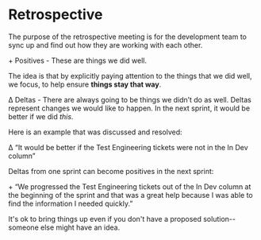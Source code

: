 # Retrospective

The purpose of the retrospective meeting is for the development team to sync up and find out how they are working with each other.

\+ Positives - These are things we did well.

The idea is that by explicitly paying attention to the things that we did well, we focus, to help ensure **things stay that way**.

Δ Deltas - There are always going to be things we didn’t do as well. Deltas represent changes we would like to happen. In the next sprint, it would be better if we did *this*.

Here is an example that was discussed and resolved:

Δ “It would be better if the Test Engineering tickets were not in the In Dev column”

Deltas from one sprint can become positives in the next sprint:

\+ “We progressed the Test Engineering tickets out of the In Dev column at the beginning of the sprint and that was a great help because I was able to find the information I needed quickly.”

It's ok to bring things up even if you don't have a proposed solution--someone else might have an idea.
